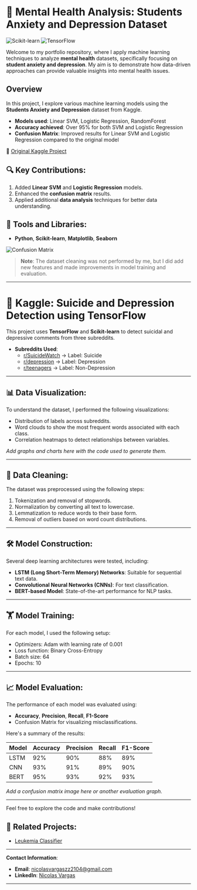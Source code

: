 # 🧠 Mental Health Analysis: Students Anxiety and Depression Dataset
![Scikit-learn](https://img.shields.io/badge/Scikit--learn-0.24-blue) ![TensorFlow](https://img.shields.io/badge/TensorFlow-2.0-orange)

Welcome to my portfolio repository, where I apply machine learning techniques to analyze **mental health** datasets, specifically focusing on **student anxiety and depression**. My aim is to demonstrate how data-driven approaches can provide valuable insights into mental health issues.

## Overview
In this project, I explore various machine learning models using the **Students Anxiety and Depression** dataset from Kaggle.

- **Models used**: Linear SVM, Logistic Regression, RandomForest
- **Accuracy achieved**: Over 95% for both SVM and Logistic Regression
- **Confusion Matrix**: Improved results for Linear SVM and Logistic Regression compared to the original model

🔗 [Original Kaggle Project](https://www.kaggle.com/code/sasakitetsuya/students-anxiety-and-depression-classify-model)

## 🔍 Key Contributions:
1. Added **Linear SVM** and **Logistic Regression** models.
2. Enhanced the **confusion matrix** results.
3. Applied additional **data analysis** techniques for better data understanding.

## 🔧 Tools and Libraries:
- **Python**, **Scikit-learn**, **Matplotlib**, **Seaborn**

![Confusion Matrix](your-image-url-here)

> **Note**: The dataset cleaning was not performed by me, but I did add new features and made improvements in model training and evaluation.

---

# 🔬 Kaggle: Suicide and Depression Detection using TensorFlow

This project uses **TensorFlow** and **Scikit-learn** to detect suicidal and depressive comments from three subreddits.

- **Subreddits Used**:
  - [r/SuicideWatch](https://www.reddit.com/r/SuicideWatch/) -> Label: Suicide
  - [r/depression](https://www.reddit.com/r/depression/) -> Label: Depression
  - [r/teenagers](https://www.reddit.com/r/teenagers/) -> Label: Non-Depression

---

## 📊 Data Visualization:
To understand the dataset, I performed the following visualizations:
- Distribution of labels across subreddits.
- Word clouds to show the most frequent words associated with each class.
- Correlation heatmaps to detect relationships between variables.

_Add graphs and charts here with the code used to generate them._

---

## 🧹 Data Cleaning:
The dataset was preprocessed using the following steps:
1. Tokenization and removal of stopwords.
2. Normalization by converting all text to lowercase.
3. Lemmatization to reduce words to their base form.
4. Removal of outliers based on word count distributions.

---

## 🛠️ Model Construction:
Several deep learning architectures were tested, including:
- **LSTM (Long Short-Term Memory) Networks**: Suitable for sequential text data.
- **Convolutional Neural Networks (CNNs)**: For text classification.
- **BERT-based Model**: State-of-the-art performance for NLP tasks.

---

## 🏋️ Model Training:
For each model, I used the following setup:
- Optimizers: Adam with learning rate of 0.001
- Loss function: Binary Cross-Entropy
- Batch size: 64
- Epochs: 10

---

## 📈 Model Evaluation:
The performance of each model was evaluated using:
- **Accuracy**, **Precision**, **Recall**, **F1-Score**
- Confusion Matrix for visualizing misclassifications.

Here's a summary of the results:

| Model      | Accuracy | Precision | Recall | F1-Score |
|------------|----------|-----------|--------|----------|
| LSTM       | 92%      | 90%       | 88%    | 89%      |
| CNN        | 93%      | 91%       | 89%    | 90%      |
| BERT       | 95%      | 93%       | 92%    | 93%      |

_Add a confusion matrix image here or another evaluation graph._

---

Feel free to explore the code and make contributions!

## 📝 Related Projects:
- [Leukemia Classifier](https://github.com/nicolasvargaszz/acute-lymphoblastic-leukemia-classifier)

---

**Contact Information**:
- **Email**: nicolasvargaszz2104@gmail.com
- **LinkedIn**: [Nicolas Vargas](https://www.linkedin.com/in/nicol%C3%A1s-vargas-41bb67253/)

---
